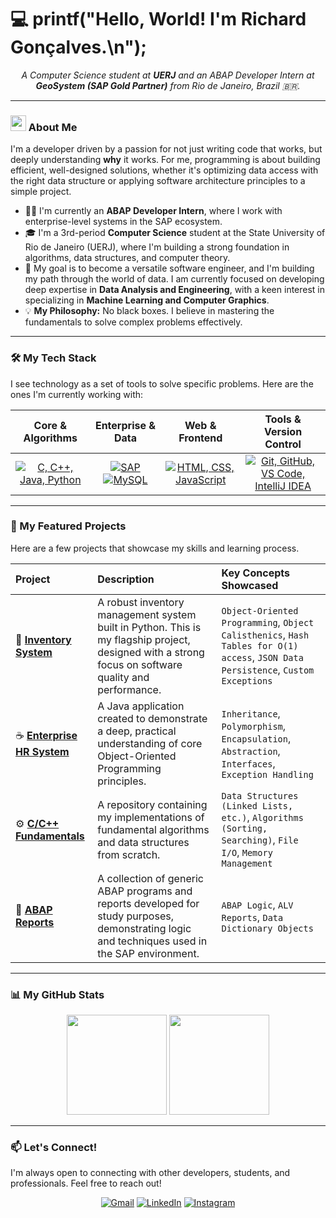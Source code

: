 # 💻 printf("Hello, World! I'm Richard Gonçalves.\n");

<p align="center">
  <em>A Computer Science student at <strong>UERJ</strong> and an ABAP Developer Intern at <strong>GeoSystem (SAP Gold Partner)</strong> from Rio de Janeiro, Brazil 🇧🇷.</em>
</p>

---

### <img src="https://raw.githubusercontent.com/MartinHeinz/MartinHeinz/master/wave.gif" width="25px"> About Me

I'm a developer driven by a passion for not just writing code that works, but deeply understanding **why** it works. For me, programming is about building efficient, well-designed solutions, whether it's optimizing data access with the right data structure or applying software architecture principles to a simple project.

- 👨‍💻 I'm currently an **ABAP Developer Intern**, where I work with enterprise-level systems in the SAP ecosystem.
- 🎓 I'm a 3rd-period **Computer Science** student at the State University of Rio de Janeiro (UERJ), where I'm building a strong foundation in algorithms, data structures, and computer theory.
- 🌱 My goal is to become a versatile software engineer, and I'm building my path through the world of data. I am currently focused on developing deep expertise in **Data Analysis and Engineering**, with a keen interest in specializing in **Machine Learning and Computer Graphics**.
- 💡 **My Philosophy:** No black boxes. I believe in mastering the fundamentals to solve complex problems effectively.

---

### 🛠️ My Tech Stack

I see technology as a set of tools to solve specific problems. Here are the ones I'm currently working with:

| Core & Algorithms | Enterprise & Data | Web & Frontend | Tools & Version Control |
| :---: | :---: | :---: | :---: |
| <a href="https://skillicons.dev"><img src="https://skillicons.dev/icons?i=c,cpp,java,python" title="C, C++, Java, Python"/></a> | <a href="https://www.sap.com" target="_blank" rel="noreferrer"><img src="https://img.shields.io/badge/SAP-008FD3?style=for-the-badge&logoColor=white" alt="SAP"/></a> <a href="https://skillicons.dev"><img src="https://skillicons.dev/icons?i=mysql" title="MySQL"/></a> | <a href="https://skillicons.dev"><img src="https://skillicons.dev/icons?i=html,css,js" title="HTML, CSS, JavaScript"/></a> | <a href="https://skillicons.dev"><img src="https://skillicons.dev/icons?i=git,github,vscode,idea" title="Git, GitHub, VS Code, IntelliJ IDEA"/></a> |

---

### 🚀 My Featured Projects

Here are a few projects that showcase my skills and learning process.

| Project | Description | Key Concepts Showcased |
| :--- | :--- | :--- |
| 🐍 **[Inventory System](https://github.com/drahciry/Estoque)** | A robust inventory management system built in Python. This is my flagship project, designed with a strong focus on software quality and performance. | `Object-Oriented Programming`, `Object Calisthenics`, `Hash Tables for O(1) access`, `JSON Data Persistence`, `Custom Exceptions` |
| ☕️ **[Enterprise HR System](https://github.com/drahciry/Enterprise)** | A Java application created to demonstrate a deep, practical understanding of core Object-Oriented Programming principles. | `Inheritance`, `Polymorphism`, `Encapsulation`, `Abstraction`, `Interfaces`, `Exception Handling` |
| ⚙️ **[C/C++ Fundamentals](https://github.com/drahciry/C-CPP)** | A repository containing my implementations of fundamental algorithms and data structures from scratch. | `Data Structures (Linked Lists, etc.)`, `Algorithms (Sorting, Searching)`, `File I/O`, `Memory Management` |
| 💼 **[ABAP Reports](https://github.com/drahciry/ABAP)** | A collection of generic ABAP programs and reports developed for study purposes, demonstrating logic and techniques used in the SAP environment. | `ABAP Logic`, `ALV Reports`, `Data Dictionary Objects` |

---

### 📊 My GitHub Stats

<p align="center">
  <img height="160rem" src="https://github-profile-summary-cards.vercel.app/api/cards/stats?username=drahciry&theme=github_dark"/>
  <img height="160rem" src="https://github-profile-summary-cards.vercel.app/api/cards/profile-details?username=drahciry&theme=github_dark"/>
</p>

---

### 📫 Let's Connect!

I'm always open to connecting with other developers, students, and professionals. Feel free to reach out!

<p align="center">
  <a href="mailto:richardgonric@gmail.com"><img src="https://skillicons.dev/icons?i=gmail" alt="Gmail"/></a>
  <a href="https://linkedin.com/in/drahciry"><img src="https://skillicons.dev/icons?i=linkedin" alt="LinkedIn"/></a>
  <a href="https://instagram.com/drahciry.dev/"><img src="https://skillicons.dev/icons?i=instagram" alt="Instagram"/></a>
</p>
        
